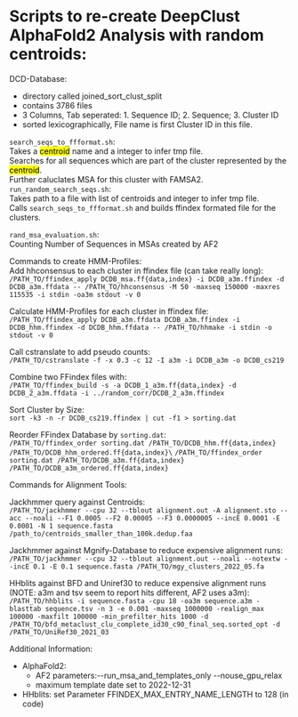 # Scripts to re-create DeepClust AlphaFold2 Analysis with random centroids:

DCD-Database:
- directory called joined_sort_clust_split
- contains 3786 files
- 3 Columns, Tab seperated: 1. Sequence ID; 2. Sequence; 3. Cluster ID
- sorted lexicographically, File name is first Cluster ID in this file. 

`search_seqs_to_ffformat.sh`:\
Takes a <mark>centroid</mark> name and a integer to infer tmp file.\
Searches for all sequences which are part of the cluster represented by the <mark>centroid</mark>. \
Further caluclates MSA for this cluster with FAMSA2.\
`run_random_search_seqs.sh`:\
Takes path to a file with list of centroids and integer to infer tmp file.\
Calls `search_seqs_to_ffformat.sh` and builds ffindex formated file for the clusters.

`rand_msa_evaluation.sh`:\
Counting Number of Sequences in MSAs created by AF2


Commands to create HMM-Profiles:\
Add hhconsensus to each cluster in ffindex file (can take really long): \
    `/PATH_TO/ffindex_apply DCDB_msa.ff{data,index} -i DCDB_a3m.ffindex -d DCDB_a3m.ffdata -- /PATH_TO/hhconsensus -M 50 -maxseq 150000 -maxres 115535 -i stdin -oa3m stdout -v 0`

Calculate HMM-Profiles for each cluster in ffindex file:\
    `/PATH_TO/ffindex_apply DCDB_a3m.ffdata DCDB_a3m.ffindex -i DCDB_hhm.ffindex -d DCDB_hhm.ffdata -- /PATH_TO/hhmake -i stdin -o stdout -v 0`

Call cstranslate to add pseudo counts:\
    `/PATH_TO/cstranslate -f -x 0.3 -c 12 -I a3m -i DCDB_a3m -o DCDB_cs219`

Combine two FFindex files with:\
    `/PATH_TO/ffindex_build -s -a DCDB_1_a3m.ff{data,index} -d DCDB_2_a3m.ffdata -i ../random_corr/DCDB_2_a3m.ffindex`

Sort Cluster by Size:\
    `sort -k3 -n -r DCDB_cs219.ffindex | cut -f1 > sorting.dat`

Reorder FFindex Database by `sorting.dat`:\
    `/PATH_TO/ffindex_order sorting.dat /PATH_TO/DCDB_hhm.ff{data,index} /PATH_TO/DCDB_hhm_ordered.ff{data,index}\`
    `/PATH_TO/ffindex_order sorting.dat /PATH_TO/DCDB_a3m.ff{data,index} /PATH_TO/DCDB_a3m_ordered.ff{data,index}`

Commands for Alignment Tools:

Jackhmmer query against Centroids:\
    `/PATH_TO/jackhmmer --cpu 32 --tblout alignment.out -A alignment.sto --acc --noali --F1 0.0005 --F2 0.00005 --F3 0.0000005 --incE 0.0001 -E 0.0001 -N 1 sequence.fasta /path_to/centroids_smaller_than_100k.dedup.faa`

Jackhmmer against Mgnify-Database to reduce expensive alignment runs:\
    `/PATH_TO/jackhmmer --cpu 32 --tblout alignment.out --noali --notextw --incE 0.1 -E 0.1 sequence.fasta /PATH_TO/mgy_clusters_2022_05.fa`

HHblits against BFD and Uniref30 to reduce expensive alignment runs (NOTE: a3m and tsv seem to report hits different, AF2 uses a3m):\
    `/PATH_TO/hhblits -i sequence.fasta -cpu 18 -oa3m sequence.a3m -blasttab sequence.tsv -n 3 -e 0.001 -maxseq 1000000 -realign_max 100000 -maxfilt 100000 -min_prefilter_hits 1000 -d /PATH_TO/bfd_metaclust_clu_complete_id30_c90_final_seq.sorted_opt -d /PATH_TO/UniRef30_2021_03`

Additional Information:
- AlphaFold2:
  - AF2 parameters:--run_msa_and_templates_only --nouse_gpu_relax
  - maximum template date set to 2022-12-31
- HHblits: set Parameter FFINDEX_MAX_ENTRY_NAME_LENGTH to 128 (in code)

